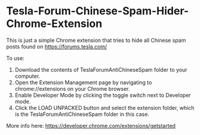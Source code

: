 # Tesla-Forum-Chinese-Spam-Hider-Chrome-Extension
This is just a simple Chrome extension that tries to hide all Chinese spam posts found on https://forums.tesla.com/

To use:
1. Download the contents of TeslaForumAntiChineseSpam folder to your computer.
2. Open the Extension Management page by navigating to chrome://extensions on your Chrome browser.
3. Enable Developer Mode by clicking the toggle switch next to Developer mode.
4. Click the LOAD UNPACKED button and select the extension folder, which is the TeslaForumAntiChineseSpam folder in this case.

More info here: https://developer.chrome.com/extensions/getstarted 
